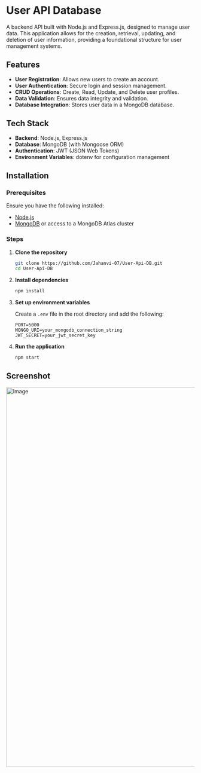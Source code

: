 # User API Database

A backend API built with Node.js and Express.js, designed to manage user data. This application allows for the creation, retrieval, updating, and deletion of user information, providing a foundational structure for user management systems.


## Features

* **User Registration**: Allows new users to create an account.
* **User Authentication**: Secure login and session management.
* **CRUD Operations**: Create, Read, Update, and Delete user profiles.
* **Data Validation**: Ensures data integrity and validation.
* **Database Integration**: Stores user data in a MongoDB database.


## Tech Stack

* **Backend**: Node.js, Express.js
* **Database**: MongoDB (with Mongoose ORM)
* **Authentication**: JWT (JSON Web Tokens)
* **Environment Variables**: dotenv for configuration management


## Installation

### Prerequisites

Ensure you have the following installed:

* [Node.js](https://nodejs.org/)
* [MongoDB](https://www.mongodb.com/try/download/community) or access to a MongoDB Atlas cluster

### Steps

1. **Clone the repository**

   ```bash
   git clone https://github.com/Jahanvi-07/User-Api-DB.git
   cd User-Api-DB
   ```

2. **Install dependencies**

   ```bash
   npm install
   ```

3. **Set up environment variables**

   Create a `.env` file in the root directory and add the following:

   ```env
   PORT=5000
   MONGO_URI=your_mongodb_connection_string
   JWT_SECRET=your_jwt_secret_key
   ```

4. **Run the application**

   ```bash
   npm start
   ```


## Screenshot

   <img width="784" height="1016" alt="Image" src="https://github.com/user-attachments/assets/6b5c4cda-f147-4c4c-8fee-73ad1e104bab" />

